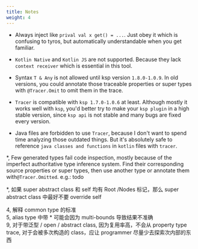 ```yaml
---
title: Notes
weight: 4
---
```


* Always inject like `prival val x get() = ...`. Just obey it which is confusing to tyros, but 
  automatically understandable when you get familiar.

* `Kotlin Native` and `Kotlin JS` are not supported. Because they lack `context receiver` which is
essential in this tool.

* Syntax `T & Any` is not allowed until ksp version `1.8.0-1.0.9`. In old versions, you could
annotate those traceable properties or super types with `@Tracer.Omit` to omit them in the trace.

* `Tracer` is compatible with `ksp 1.7.0-1.0.6` at least. Although mostly it works well with
`ksp`, you'd better try to make your `ksp plugin` in a high stable version, since `ksp api` is not
stable and many bugs are fixed every version.

* Java files are forbidden to use `Tracer`, because I don't want to spend time analyzing those
outdated things. But it's absolutely safe to reference `java classes and functions` in `kotlin` 
files with `tracer`.

*, Few generated types fail code inspection, mostly because of the imperfect authoritative type
inference system. Find their corresponding source properties or super types, then use another type
or annotate them with`@Tracer.Omitted`.
e.g.: todo

*, 如果 super abstract class 和 self 均有 Root /Nodes 标记，那么 super abstract class 中最好不要 override self

4, 解释 common type 的标准  
5, alias type 中带 * 可能会因为 multi-bounds 导致结果不准确  
9, 对于带泛型 / open / abstract class, 因为复用率高，不会从 property type trace, 对于会被多次构造的 class，应让 programmer
尽量少去探索次内部的东西